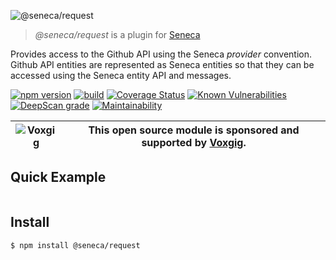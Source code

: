 ![@seneca/request](http://senecajs.org/files/assets/seneca-logo.png)

> _@seneca/request_ is a plugin for [Seneca](http://senecajs.org)


Provides access to the Github API using the Seneca *provider*
convention. Github API entities are represented as Seneca entities so
that they can be accessed using the Seneca entity API and messages.


[![npm version](https://img.shields.io/npm/v/@seneca/request.svg)](https://npmjs.com/package/@seneca/request)
[![build](https://github.com/senecajs/seneca-request/actions/workflows/build.yml/badge.svg)](https://github.com/senecajs/seneca-request/actions/workflows/build.yml)
[![Coverage Status](https://coveralls.io/repos/github/senecajs/seneca-request/badge.svg?branch=main)](https://coveralls.io/github/senecajs/seneca-request?branch=main)
[![Known Vulnerabilities](https://snyk.io/test/github/senecajs/seneca-request/badge.svg)](https://snyk.io/test/github/senecajs/seneca-request)
[![DeepScan grade](https://deepscan.io/api/teams/5016/projects/19462/branches/505954/badge/grade.svg)](https://deepscan.io/dashboard#view=project&tid=5016&pid=19462&bid=505954)
[![Maintainability](https://api.codeclimate.com/v1/badges/f76e83896b731bb5d609/maintainability)](https://codeclimate.com/github/senecajs/seneca-request/maintainability)


| ![Voxgig](https://www.voxgig.com/res/img/vgt01r.png) | This open source module is sponsored and supported by [Voxgig](https://www.voxgig.com). |
|---|---|


## Quick Example


```js


```

## Install

```sh
$ npm install @seneca/request
```



<!--START:options-->
<!--END:options-->

<!--START:action-list-->
<!--END:action-list-->

<!--START:action-desc-->
<!--END:action-desc-->
